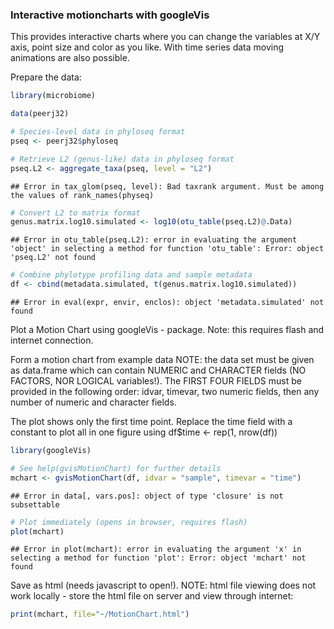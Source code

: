### Interactive motioncharts with googleVis

This provides interactive charts where you can change the variables at
X/Y axis, point size and color as you like. With time series data
moving animations are also possible.


Prepare the data:


```r
library(microbiome)  

data(peerj32)

# Species-level data in phyloseq format
pseq <- peerj32$phyloseq

# Retrieve L2 (genus-like) data in phyloseq format
pseq.L2 <- aggregate_taxa(pseq, level = "L2")
```

```
## Error in tax_glom(pseq, level): Bad taxrank argument. Must be among the values of rank_names(physeq)
```

```r
# Convert L2 to matrix format
genus.matrix.log10.simulated <- log10(otu_table(pseq.L2)@.Data)
```

```
## Error in otu_table(pseq.L2): error in evaluating the argument 'object' in selecting a method for function 'otu_table': Error: object 'pseq.L2' not found
```

```r
# Combine phylotype profiling data and sample metadata
df <- cbind(metadata.simulated, t(genus.matrix.log10.simulated))  
```

```
## Error in eval(expr, envir, enclos): object 'metadata.simulated' not found
```

Plot a Motion Chart using googleVis - package. Note: this requires
flash and internet connection. 

Form a motion chart from example data NOTE: the data set must be given
as data.frame which can contain NUMERIC and CHARACTER fields (NO
FACTORS, NOR LOGICAL variables!). The FIRST FOUR FIELDS must be
provided in the following order: idvar, timevar, two numeric fields,
then any number of numeric and character fields.

The plot shows only the first time point.  Replace the time field with
a constant to plot all in one figure using df$time <- rep(1, nrow(df))


```r
library(googleVis)  

# See help(gvisMotionChart) for further details
mchart <- gvisMotionChart(df, idvar = "sample", timevar = "time")  
```

```
## Error in data[, vars.pos]: object of type 'closure' is not subsettable
```

```r
# Plot immediately (opens in browser, requires flash)
plot(mchart)  
```

```
## Error in plot(mchart): error in evaluating the argument 'x' in selecting a method for function 'plot': Error: object 'mchart' not found
```

Save as html (needs javascript to open!). NOTE: html file viewing does not work locally - store the html file on server and view through internet:


```r
print(mchart, file="~/MotionChart.html")
```
